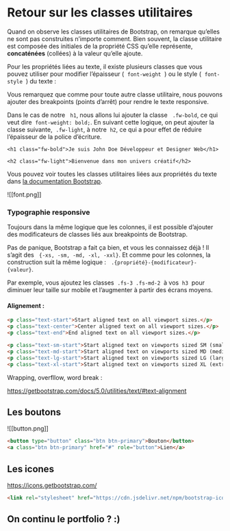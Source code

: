 # Retour sur les classes utilitaires

Quand on observe les classes utilitaires de Bootstrap, on remarque qu’elles ne sont pas construites n’importe comment. Bien souvent, la classe utilitaire est composée des initiales de la propriété CSS qu’elle représente, **concaténées** (collées) à la valeur qu’elle ajoute.

Pour les propriétés liées au texte, il existe plusieurs classes que vous pouvez utiliser pour modifier l’épaisseur (  `font-weight`  ) ou le style (  `font-style`  ) du texte :

Vous remarquez que comme pour toute autre classe utilitaire, nous pouvons ajouter des breakpoints (points d’arrêt) pour rendre le texte responsive.

Dans le cas de notre   `h1`, nous allons lui ajouter la classe   `.fw-bold`, ce qui veut dire  `font-weight: bold;`. En suivant cette logique, on peut ajouter la classe suivante,  `.fw-light`, à notre  `h2`, ce qui a pour effet de réduire l’épaisseur de la police d’écriture.

```
<h1 class="fw-bold">Je suis John Doe Développeur et Designer Web</h1>
```

```
<h2 class="fw-light">Bienvenue dans mon univers créatif</h2>
```

Vous pouvez voir toutes les classes utilitaires liées aux propriétés du texte dans [la documentation Bootstrap](https://getbootstrap.com/docs/5.0/utilities/text/#font-weight-and-italics).

![[font.png]]

### Typographie responsive

Toujours dans la même logique que les colonnes, il est possible d’ajouter des modificateurs de classes liés aux breakpoints de Bootstrap.

Pas de panique, Bootstrap a fait ça bien, et vous les connaissez déjà ! Il s’agit des   `{-xs, -sm, -md, -xl, -xxl}`. Et comme pour les colonnes, la construction suit la même logique :   `.{propriété}-{modificateur}-{valeur}`.

Par exemple, vous ajoutez les classes  `.fs-3 .fs-md-2`  à vos  `h3`  pour diminuer leur taille sur mobile et l’augmenter à partir des écrans moyens.

#### Alignement :

```html
<p class="text-start">Start aligned text on all viewport sizes.</p>
<p class="text-center">Center aligned text on all viewport sizes.</p>
<p class="text-end">End aligned text on all viewport sizes.</p>

<p class="text-sm-start">Start aligned text on viewports sized SM (small) or wider.</p>
<p class="text-md-start">Start aligned text on viewports sized MD (medium) or wider.</p>
<p class="text-lg-start">Start aligned text on viewports sized LG (large) or wider.</p>
<p class="text-xl-start">Start aligned text on viewports sized XL (extra-large) or wider.</p>
```

Wrapping, overfllow, word break :

https://getbootstrap.com/docs/5.0/utilities/text/#text-alignment

## Les boutons

![[button.png]]

```html
<button type="button" class="btn btn-primary">Bouton</button>
<a class="btn btn-primary" href="#" role="button">Lien</a>
```


## Les icones

https://icons.getbootstrap.com/

```html
<link rel="stylesheet" href="https://cdn.jsdelivr.net/npm/bootstrap-icons@1.5.0/font/bootstrap-icons.css">
```

## On continu le portfolio ? :)